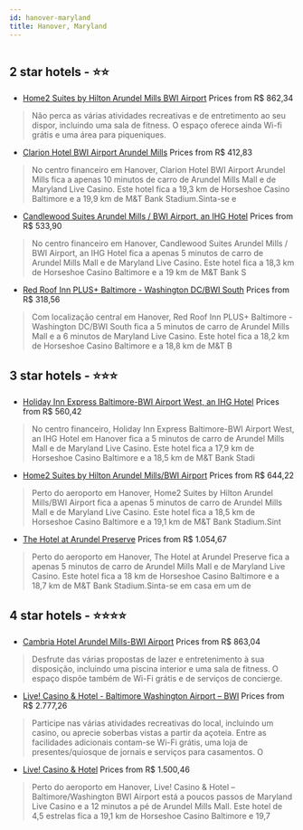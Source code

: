 ```yaml
---
id: hanover-maryland
title: Hanover, Maryland
---
```


<center><img src="https://i.travelapi.com/hotels/28000000/27300000/27293900/27293823/54ba18c4_z.jpg" alt="" /></center>


##  2 star hotels - ⭐️⭐️

-    [Home2 Suites by Hilton Arundel Mills BWI Airport](https://us.hurb.com/hotels/hanover/home2-suites-by-hilton-arundel-mills-bwi-airport-HT-YTDU?cmp=18055) Prices from R$ 862,34
   > Não perca as várias atividades recreativas e de entretimento ao seu dispor, incluindo uma sala de fitness. O espaço oferece ainda Wi-fi grátis e uma área para piqueniques.
-    [Clarion Hotel BWI Airport Arundel Mills](https://us.hurb.com/hotels/hanover/clarion-hotel-bwi-airport-arundel-mills-HT-GL71?cmp=18055) Prices from R$ 412,83
   > No centro financeiro em Hanover, Clarion Hotel BWI Airport Arundel Mills fica a apenas 10 minutos de carro de Arundel Mills Mall e de Maryland Live Casino.  Este hotel fica a 19,3 km de Horseshoe Casino Baltimore e a 19,9 km de M&T Bank Stadium.Sinta-se e
-    [Candlewood Suites Arundel Mills / BWI Airport, an IHG Hotel](https://us.hurb.com/hotels/hanover/candlewood-suites-arundel-mills-bwi-airport-an-ihg-hotel-HT-GR7W?cmp=18055) Prices from R$ 533,90
   > No centro financeiro em Hanover, Candlewood Suites Arundel Mills / BWI Airport, an IHG Hotel fica a apenas 5 minutos de carro de Arundel Mills Mall e de Maryland Live Casino.  Este hotel fica a 18,3 km de Horseshoe Casino Baltimore e a 19 km de M&T Bank S
-    [Red Roof Inn PLUS+ Baltimore - Washington DC/BWI South](https://us.hurb.com/hotels/hanover/red-roof-inn-plus-baltimore-washington-dc-bwi-south-HT-8JYG?cmp=18055) Prices from R$ 318,56
   > Com localização central em Hanover, Red Roof Inn PLUS+ Baltimore - Washington DC/BWI South fica a 5 minutos de carro de Arundel Mills Mall e a 6 minutos de Maryland Live Casino.  Este hotel fica a 18,2 km de Horseshoe Casino Baltimore e a 18,8 km de M&T B

##  3 star hotels - ⭐️⭐️⭐️

-    [Holiday Inn Express Baltimore-BWI Airport West, an IHG Hotel](https://us.hurb.com/hotels/hanover/holiday-inn-express-baltimore-bwi-airport-west-an-ihg-hotel-HT-3L0T?cmp=18055) Prices from R$ 560,42
   > No centro financeiro, Holiday Inn Express Baltimore-BWI Airport West, an IHG Hotel em Hanover fica a 5 minutos de carro de Arundel Mills Mall e de Maryland Live Casino.  Este hotel fica a 17,9 km de Horseshoe Casino Baltimore e a 18,5 km de M&T Bank Stadi
-    [Home2 Suites by Hilton Arundel Mills/BWI Airport](https://us.hurb.com/hotels/hanover/home2-suites-by-hilton-arundel-mills-bwi-airport-HT-D58U?cmp=18055) Prices from R$ 644,22
   > Perto do aeroporto em Hanover, Home2 Suites by Hilton Arundel Mills/BWI Airport fica a apenas 5 minutos de carro de Arundel Mills Mall e de Maryland Live Casino.  Este hotel fica a 18,5 km de Horseshoe Casino Baltimore e a 19,1 km de M&T Bank Stadium.Sint
-    [The Hotel at Arundel Preserve](https://us.hurb.com/hotels/hanover/the-hotel-at-arundel-preserve-HT-ZNO3?cmp=18055) Prices from R$ 1.054,67
   > Perto do aeroporto em Hanover, The Hotel at Arundel Preserve fica a apenas 5 minutos de carro de Arundel Mills Mall e de Maryland Live Casino.  Este hotel fica a 18 km de Horseshoe Casino Baltimore e a 18,7 km de M&T Bank Stadium.Sinta-se em casa em um de

##  4 star hotels - ⭐️⭐️⭐️⭐️

-    [Cambria Hotel Arundel Mills-BWI Airport](https://us.hurb.com/hotels/hanover/cambria-hotel-arundel-mills-bwi-airport-HT-0HVG?cmp=18055) Prices from R$ 863,04
   > Desfrute das várias propostas de lazer e entretenimento à sua disposição, incluindo uma piscina interior e uma sala de fitness. O espaço dispõe também de Wi-Fi grátis e de serviços de concierge.
-    [Live! Casino & Hotel - Baltimore Washington Airport – BWI](https://us.hurb.com/hotels/hanover/live-casino-hotel-baltimore-washington-airport-bwi-HT-ORLL?cmp=18055) Prices from R$ 2.777,26
   > Participe nas várias atividades recreativas do local, incluindo um casino, ou aprecie soberbas vistas a partir da açoteia. Entre as facilidades adicionais contam-se Wi-Fi grátis, uma loja de presentes/quiosque de jornais e serviços para casamentos. O
-    [Live! Casino & Hotel](https://us.hurb.com/hotels/hanover/live-casino-hotel-HT-B2BQ?cmp=18055) Prices from R$ 1.500,46
   > Perto do aeroporto em Hanover, Live! Casino & Hotel – Baltimore/Washington BWI Airport está a poucos passos de Maryland Live Casino e a 12 minutos a pé de Arundel Mills Mall.  Este hotel de 4,5 estrelas fica a 19,1 km de Horseshoe Casino Baltimore e 19,7 
